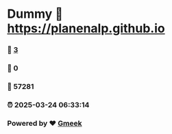 # Dummy :link: https://planenalp.github.io 
### :page_facing_up: [3](https://planenalp.github.io/tag.html) 
### :speech_balloon: 0 
### :hibiscus: 57281 
### :alarm_clock: 2025-03-24 06:33:14 
### Powered by :heart: [Gmeek](https://github.com/Meekdai/Gmeek)
